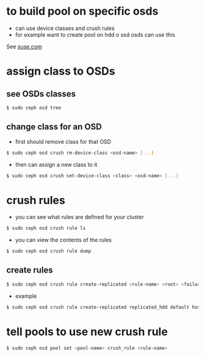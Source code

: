 # to build pool on specific osds 
- can use device classes and crush rules
- for example want to create pool on hdd o ssd osds can use this

See [suse.com](https://www.suse.com/support/kb/doc/?id=000019699)
# assign class to OSDs
## see OSDs classes
```bash
$ sudo ceph osd tree
```
## change class for an OSD
- first should remove class for that OSD
```bash
$ sudo ceph osd crush rm-device-class <osd-name> [...]
```
- then can assign a new class to it
```bash
$ sudo ceph osd crush set-device-class <class> <osd-name> [...]
```
# crush rules
- you can see what rules are defined for your cluster
```bash
$ sudo ceph osd crush rule ls
```
- you can view the contents of the rules
```bash
$ sudo ceph osd crush rule dump
```
## create rules
```bash
$ sudo ceph osd crush rule create-replicated <rule-name> <root> <failure-domain> <class>
```
- example
```bash
$ sudo ceph osd crush rule create-replicated replicated_hdd default host hdd
```
# tell pools to use new crush rule
```bash
$ sudo ceph osd pool set <pool-name> crush_rule <rule-name>
```